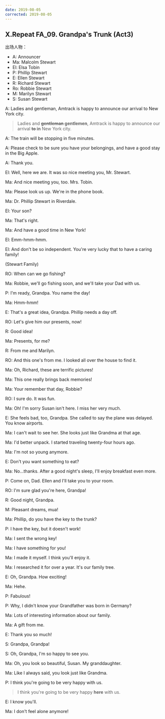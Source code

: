 ```yaml
---
date: 2019-08-05
corrected: 2019-08-05
---
```


## X.Repeat FA_09. Grandpa's Trunk (Act3)

出场人物：

- A: Announcer
- Ma: Malcolm Stewart
- El: Elsa Tobin
- P: Phillip Stewart
- E: Ellen Stewart
- R: Richard Stewart
- Ro: Robbie Stewart
- M: Marilyn Stewart
- S: Susan Stewart

A: Ladies and gentleman, Amtrack is happy to announce our arrival to New York city.

> Ladies and **~~gentleman~~ gentlemen**, Amtrack is happy to announce our arrival **~~to~~ in** New York city.

A: The train will be stopping in five minutes.

A: Please check to be sure you have your belongings, and have a good stay in the Big Apple.

A: Thank you.

El: Well, here we are. It was so nice meeting you, Mr. Stewart.

Ma: And nice meeting you, too. Mrs. Tobin.

Ma: Please look us up. We're in the phone book.

Ma: Dr. Phillip Stewart in Riverdale.

El: Your son?

Ma: That's right.

Ma: And have a good time in New York!

El: Emm-hmm-hmm.

El: And don't be so independent. You're very lucky that to have a caring family!

(Stewart Family)

RO: When can we go fishing?

Ma: Robbie, we'll go fishing soon, and we'll take your Dad with us.

P: I'm ready, Grandpa. You name the day!

Ma: Hmm-hmm!

E: That's a great idea, Grandpa. Phillip needs a day off.

RO: Let's give him our presents, now!

R: Good idea!

Ma: Presents, for me?

R: From me and Marilyn.

RO: And this one's from me. I looked all over the house to find it.

Ma: Oh, Richard, these are terrific pictures!

Ma: This one really brings back memories!

Ma: Your remember that day, Robbie?

RO: I sure do. It was fun.

Ma: Oh! I'm sorry Susan isn't here. I miss her very much.

E: She feels bad, too, Grandpa. She called to say the plane was delayed. You know airports.

Ma: I can't wait to see her. She looks just like Grandma at that age.

Ma: I'd better unpack. I started traveling twenty-four hours ago.

Ma: I'm not so young anymore.

E: Don't you want something to eat?

Ma: No...thanks. After a good night's sleep, I'll enjoy breakfast even more.

P: Come on, Dad. Ellen and I'll take you to your room.

RO: I'm sure glad you're here, Grandpa!

R: Good night, Grandpa.

M: Pleasant dreams, mua!

Ma: Phillip, do you have the key to the trunk?

P: I have the key, but it doesn't work!

Ma: I sent the wrong key!

Ma: I have something for you!

Ma: I made it myself. I think you'll enjoy it.

Ma: I researched it for over a year. It's our family tree.

E: Oh, Grandpa. How exciting!

Ma: Hehe.

P: Fabulous!

P: Why, I didn't know your Grandfather was born in Germany?

Ma: Lots of interesting information about our family.

Ma: A gift from me.

E: Thank you so much!

S: Grandpa, Grandpa!

S: Oh, Grandpa, I'm so happy to see you.

Ma: Oh, you look so beautiful, Susan. My granddaughter.

Ma: Like I always said, you look just like Grandma.

P: I think you're going to be very happy with us.

> I think you're going to be very happy **here** with us.

E: I know you'll.

Ma: I don't feel alone anymore!
